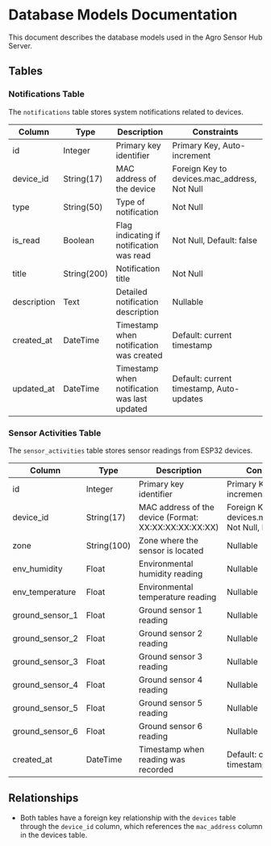 # Database Models Documentation

This document describes the database models used in the Agro Sensor Hub Server.

## Tables

### Notifications Table

The `notifications` table stores system notifications related to devices.

| Column | Type | Description | Constraints |
|--------|------|-------------|-------------|
| id | Integer | Primary key identifier | Primary Key, Auto-increment |
| device_id | String(17) | MAC address of the device | Foreign Key to devices.mac_address, Not Null |
| type | String(50) | Type of notification | Not Null |
| is_read | Boolean | Flag indicating if notification was read | Not Null, Default: false |
| title | String(200) | Notification title | Not Null |
| description | Text | Detailed notification description | Nullable |
| created_at | DateTime | Timestamp when notification was created | Default: current timestamp |
| updated_at | DateTime | Timestamp when notification was last updated | Default: current timestamp, Auto-updates |

### Sensor Activities Table

The `sensor_activities` table stores sensor readings from ESP32 devices.

| Column | Type | Description | Constraints |
|--------|------|-------------|-------------|
| id | Integer | Primary key identifier | Primary Key, Auto-increment |
| device_id | String(17) | MAC address of the device (Format: XX:XX:XX:XX:XX:XX) | Foreign Key to devices.mac_address, Not Null, Indexed |
| zone | String(100) | Zone where the sensor is located | Nullable |
| env_humidity | Float | Environmental humidity reading | Nullable |
| env_temperature | Float | Environmental temperature reading | Nullable |
| ground_sensor_1 | Float | Ground sensor 1 reading | Nullable |
| ground_sensor_2 | Float | Ground sensor 2 reading | Nullable |
| ground_sensor_3 | Float | Ground sensor 3 reading | Nullable |
| ground_sensor_4 | Float | Ground sensor 4 reading | Nullable |
| ground_sensor_5 | Float | Ground sensor 5 reading | Nullable |
| ground_sensor_6 | Float | Ground sensor 6 reading | Nullable |
| created_at | DateTime | Timestamp when reading was recorded | Default: current timestamp |

## Relationships

- Both tables have a foreign key relationship with the `devices` table through the `device_id` column, which references the `mac_address` column in the devices table.
